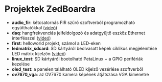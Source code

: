# Projektek ZedBoardra

- **audio_fir**: kétcsatornás FIR szűrő szoftverből programozható együtthatókkal ([videó](https://www.youtube.com/watch?v=uIjuZ1wRhi4&list=PL9_VlVdB8s882QMHiqJlDpJeKWxwP5CIG))
- **daq**: hangfrekvenciás jelfeldolgozó és adatgyűjtő eszköz Ethernet interfésszel ([videó](https://www.youtube.com/watch?v=5IqEOu28NTM&list=PL9_VlVdB8s882QMHiqJlDpJeKWxwP5CIG))
- **first**: helloworld projekt, számol a LED-eken
- **ledmatrix_sdcard**: SD kártyáról beolvasott képek ciklikus megjelenítése LED mátrix kijelzőn ([videó](https://www.youtube.com/watch?v=XTw0LJOiSZQ&list=PL9_VlVdB8s882QMHiqJlDpJeKWxwP5CIG))
- **linux_test**: SD kártyáról bootolható PetaLinux + a GPIO perifériák kezelése
- **oled_test**: a panelen található OLED kijelző vezérlése szoftverből
- **ov7670_vga**: az OV7670 kamera képének átjátszása VGA kimenetre
